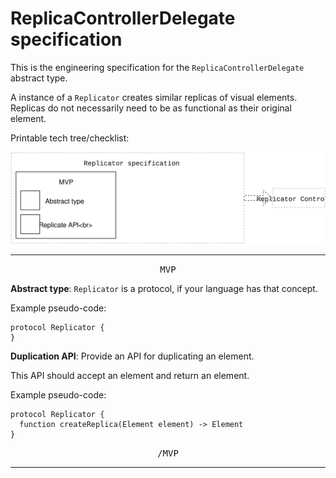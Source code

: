 # ReplicaControllerDelegate specification

This is the engineering specification for the `ReplicaControllerDelegate` abstract type.

A instance of a `Replicator` creates similar replicas of visual elements. Replicas do not necessarily need to be as functional as their original element.

Printable tech tree/checklist:

![](../_assets/ReplicatorTechTree.svg)

---

<p style="text-align:center"><tt>MVP</tt></p>

**Abstract type**: `Replicator` is a protocol, if your language has that concept.

Example pseudo-code:

    protocol Replicator {
    }

**Duplication API**: Provide an API for duplicating an element.

This API should accept an element and return an element.

Example pseudo-code:

    protocol Replicator {
      function createReplica(Element element) -> Element
    }

<p style="text-align:center"><tt>/MVP</tt></p>

---
